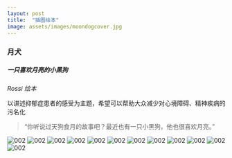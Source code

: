 ```yaml
---
layout: post
title:  "插图绘本"
image: assets/images/moondogcover.jpg
---
```


### 月犬

##### 一只喜欢月亮的小黑狗

_Rossi_
_绘本_

以讲述抑郁症患者的感受为主题，希望可以帮助大众减少对心境障碍、精神疾病的污名化


> “你听说过天狗食月的故事吧？最近也有一只小黑狗，他也很喜欢月亮。”

![002](../assets/images/1.jpg)
![002](../assets/images/2.jpg)
![002](../assets/images/3.jpg)
![002](../assets/images/4.jpg)
![002](../assets/images/5.jpg)
![002](../assets/images/6.jpg)
![002](../assets/images/7.jpg)
![002](../assets/images/8.jpg)
![002](../assets/images/9.jpg)
![002](../assets/images/10.jpg)
![002](../assets/images/11.jpg)
![002](../assets/images/12.jpg)
